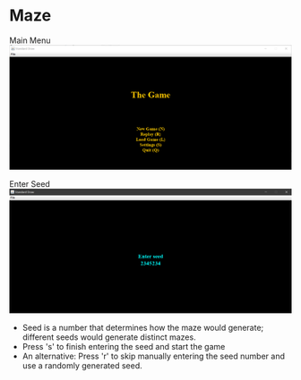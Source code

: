 # Maze

Main Menu
![Main Menu](https://github.com/alexxuyaowen/maze/blob/master/Maze/Demo/main.PNG)

Enter Seed
![seed](https://github.com/alexxuyaowen/maze/blob/master/Maze/Demo/seed.PNG)
- Seed is a number that determines how the maze would generate; different seeds would generate distinct mazes.
- Press 's' to finish entering the seed and start the game
- An alternative: Press 'r' to skip manually entering the seed number and use a randomly generated seed.

